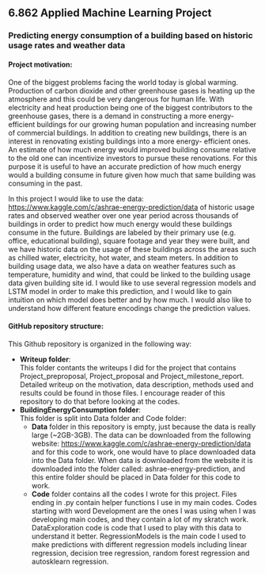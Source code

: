 ## 6.862 Applied Machine Learning Project


### Predicting energy consumption of a building based on historic usage rates and weather data 


#### Project motivation:

One of the biggest problems facing the world today is global warming. Production of carbon dioxide and other greenhouse gases is heating up the atmosphere and this could be very dangerous for human life. With electricity and heat production being one of the biggest contributors to the greenhouse gases, there is a demand in constructing a more energy-efficient buildings for our growing human population and increasing number of commercial buildings. In addition to creating new buildings, there is an interest in renovating existing buildings into a more energy- efficient ones. An estimate of how much energy would improved building consume relative to the old one can incentivize investors to pursue these renovations. For this purpose it is useful to have an accurate prediction of how much energy would a building consume in future given how much that same building was consuming in the past. 

In this project I would like to use the data: https://www.kaggle.com/c/ashrae-energy-prediction/data of historic usage rates and observed weather over one year period across thousands of buildings in order to predict how much energy would these buildings consume in the future. Buildings are labeled by their primary use (e.g. office, educational building), square footage and year they were built, and we have historic data on the usage of these buildings across the areas such as chilled water, electricity, hot water, and steam meters. In addition to building usage data, we also have a data on weather features such as temperature, humidity and wind, that could be linked to the building usage data given building site id. I would like to use several regression models and LSTM model in order to make this prediction, and I would like to gain intuition on which model does better and by how much. I would also like to understand how different feature encodings change the prediction values.


#### GitHub repository structure:
This Github repository is organized in the following way:
* **Writeup folder**:  
This folder contants the writeups I did for the project that contains Project_preproposal, Project_proposal and Project_milestone_report. Detailed writeup on the motivation, data description, methods used and results could be found in those files. I encourage reader of this repository to do that before looking at the codes.
* **BuildingEnergyConsumption folder**:  
This folder is split into Data folder and Code folder:
  * **Data** folder in this repository is empty, just because the data is really large (~2GB-3GB). The data can be downloaded from the following website: https://www.kaggle.com/c/ashrae-energy-prediction/data and for this code to work, one would have to place downloaded data into the Data folder. When data is downloaded from the website it is downloaded into the folder called: ashrae-energy-prediction, and this entire folder should be placed in Data folder for this code to work. 
  * **Code** folder contains all the codes I wrote for this project. Files ending in .py contain helper functions I use in my main codes. Codes starting with word Development are the ones I was using when I was developing main codes, and they contain a lot of my skratch work. DataExploration code is code that I used to play with this data to understand it better. RegressionModels is the main code I used to make predictions with different regression models including linear regression, decision tree regression, random forest regression and autosklearn regression. 



